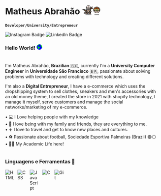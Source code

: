 # Matheus Abrahão <animated-image data-catalyst="" style="width: 30px;"><a target="_blank" rel="noopener noreferrer" href="./assets/mandalorian.gif" data-target="animated-image.originalLink"><img src="./assets/mandalorian.gif" height="30px" style="max-width: 100%; display: inline-block;" data-target="animated-image.originalImage"></a></animated-image>

**`Developer/University/Entrepreneur`**

<p dir="auto">
<a href="https://www.instagram.com/ma.abrahao" rel="nofollow" style="text-decoration: none;">
<img src="https://camo.githubusercontent.com/75e530d958ecccd96fa3e44bf3210e74132f6e5bf1a3c265cd41620050777ab2/68747470733a2f2f696d672e736869656c64732e696f2f62616467652f496e7374616772616d2d2532334534343035462e7376673f267374796c653d666c61742d737175617265266c6f676f3d696e7374616772616d266c6f676f436f6c6f723d776869746526636f6c6f723d303731413243266c696e6b3d68747470733a2f2f7777772e696e7374616772616d2e636f6d2f6d7570657a7a756f6c" alt="Instagram Badge" data-canonical-src="https://img.shields.io/badge/Instagram-%23E4405F.svg?&amp;style=flat-square&amp;logo=instagram&amp;logoColor=white&amp;color=071A2C&amp;link=https://www.instagram.com/ma.abrahao" style="max-width: 100%;">
</a>
<a href="https://www.linkedin.com/in/matheus-abrah%C3%A3o-1a7aa5246/" rel="nofollow" style="text-decoration: none;">
<img src="https://camo.githubusercontent.com/96825a03c77e7fe4143d2c5fa43ab3a486f52259ea2c06c9aa3dca205e8341bb/68747470733a2f2f696d672e736869656c64732e696f2f62616467652f4c696e6b6564496e2d2532334534343035462e7376673f267374796c653d666c61742d737175617265266c6f676f3d6c696e6b6564696e266c6f676f436f6c6f723d776869746526636f6c6f723d303731413243266c696e6b3d68747470733a2f2f7777772e6c696e6b6564696e2e636f6d2f696e2f6d7570657a7a756f6c2f" alt="LinkedIn Badge" data-canonical-src="https://img.shields.io/badge/LinkedIn-%23E4405F.svg?&amp;style=flat-square&amp;logo=linkedin&amp;logoColor=white&amp;color=071A2C&amp;link=https://www.linkedin.com/in/matheus-abrah%C3%A3o-1a7aa5246/" style="max-width: 100%">
</a>
</p>

### Hello World! <animated-image data-catalyst="" style="width: 18px;"><a target="_blank" rel="noopener noreferrer" href="./assets/earth.gif" data-target="animated-image.originalLink"><img src="./assets/earth.gif" height="18px" style="max-width: 100%; display: inline-block;" data-target="animated-image.originalImage"></a></animated-image>
#
I'm Matheus Abrahão, <strong>Brazilian</strong> 🇧🇷, currently I'm a <strong>University Computer Engineer</strong> in <strong>Universidade São Francisco</strong> 🇧🇷, passionate about solving problems with technology and creating different solutions.

I'm also a <strong>Digital Entrepreneur</strong>, I have a e-commerce which uses the dropshipping system to sell clothes, sneakers and men's accessories with an old money theme, I created the store in 2021 with shopify technology, I manage it myself, serve customers and manage the social networks/marketing of my e-commerce.

   • 💻 I Love helping people with my knowledge <br>
   • 🏡 I love being with my family and friends, they are everything to me. <br>
   • ✈️ I love to travel and get to know new places and cultures. <br>
   • ⚽ Passionate about football, Sociedade Esportiva Palmeiras (Brazil) 🟢⚪️ <br>
   • 👨‍🎓 My Academic Life here!

#

### Linguagens e Ferramentas 🧰

<img align="left" alt="HTML" width="30px" style="padding-right:10px;"
   src="https://cdn.jsdelivr.net/gh/devicons/devicon/icons/html5/html5-plain.svg" />

<img align="left" alt="CSS" width="30px" style="padding-right:10px;"
   src="https://cdn.jsdelivr.net/gh/devicons/devicon/icons/css3/css3-plain.svg" />

<img align="left" alt="JavaScript" width="30px" style="padding-right:10px;"
   src="https://cdn.jsdelivr.net/gh/devicons/devicon/icons/javascript/javascript-plain.svg" />

<img align="left" alt="C" width="30px" style="padding-right:10px;"
   src="https://cdn.jsdelivr.net/gh/devicons/devicon/icons/c/c-line.svg" />

<img align="left" alt="Git" width="30px" style="padding-right:10px;"
   src="https://cdn.jsdelivr.net/gh/devicons/devicon/icons/git/git-original.svg" />
